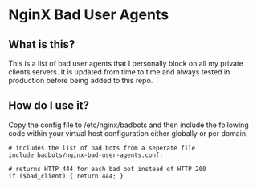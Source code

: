 # NginX Bad User Agents

## What is this?
This is a list of bad user agents that I personally block on all my private clients servers.
It is updated from time to time and always tested in production before being added to this repo.

## How do I use it?
Copy the config file to /etc/nginx/badbots and then include the following code within your virtual host configuration either globally or per domain.

```
# includes the list of bad bots from a seperate file
include badbots/nginx-bad-user-agents.conf;

# returns HTTP 444 for each bad bot instead of HTTP 200
if ($bad_client) { return 444; }
```
